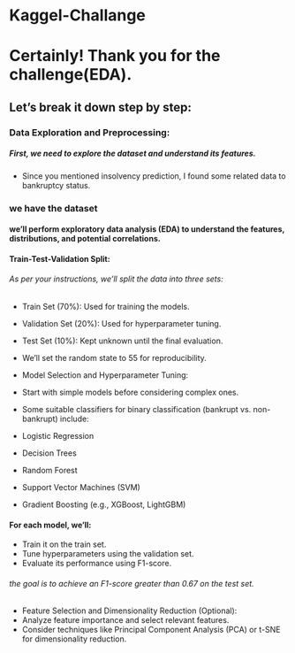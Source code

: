 # Kaggel-Challange

# Certainly! Thank you for the challenge(EDA). 

## Let’s break it down step by step:

### Data Exploration and Preprocessing:

##### First, we need to explore the dataset and understand its features.

* Since you mentioned insolvency prediction, I found some related data to bankruptcy status.

### we have the dataset

#### we’ll perform exploratory data analysis (EDA) to understand the features, distributions, and potential correlations.

#### Train-Test-Validation Split:
######  As per your instructions, we’ll split the data into three sets:
* Train Set (70%): Used for training the models.
* Validation Set (20%): Used for hyperparameter tuning.
* Test Set (10%): Kept unknown until the final evaluation.
* We’ll set the random state to 55 for reproducibility.
* Model Selection and Hyperparameter Tuning:
* Start with simple models before considering complex ones.
* Some suitable classifiers for binary classification (bankrupt vs. non-bankrupt) include:

* Logistic Regression
* Decision Trees
* Random Forest
* Support Vector Machines (SVM)
* Gradient Boosting (e.g., XGBoost, LightGBM)

#### For each model, we’ll:
* Train it on the train set.
* Tune hyperparameters using the validation set.
* Evaluate its performance using F1-score.

###### the goal is to achieve an F1-score greater than 0.67 on the test set.

* Feature Selection and Dimensionality Reduction (Optional):
* Analyze feature importance and select relevant features.
* Consider techniques like Principal Component Analysis (PCA) or t-SNE for dimensionality reduction.
